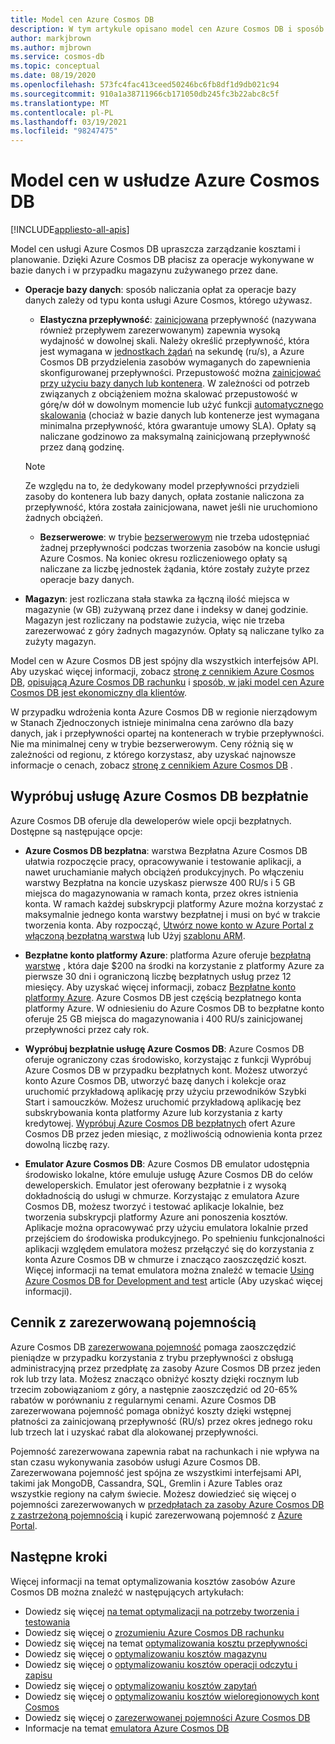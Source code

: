```yaml
---
title: Model cen Azure Cosmos DB
description: W tym artykule opisano model cen Azure Cosmos DB i sposób upraszczający zarządzanie kosztami i planowanie kosztów.
author: markjbrown
ms.author: mjbrown
ms.service: cosmos-db
ms.topic: conceptual
ms.date: 08/19/2020
ms.openlocfilehash: 573fc4fac413ceed50246bc6fb8df1d9db021c94
ms.sourcegitcommit: 910a1a38711966cb171050db245fc3b22abc8c5f
ms.translationtype: MT
ms.contentlocale: pl-PL
ms.lasthandoff: 03/19/2021
ms.locfileid: "98247475"
---
```

# <a name="pricing-model-in-azure-cosmos-db"></a>Model cen w usłudze Azure Cosmos DB
[!INCLUDE[appliesto-all-apis](includes/appliesto-all-apis.md)]

Model cen usługi Azure Cosmos DB upraszcza zarządzanie kosztami i planowanie. Dzięki Azure Cosmos DB płacisz za operacje wykonywane w bazie danych i w przypadku magazynu zużywanego przez dane.

- **Operacje bazy danych**: sposób naliczania opłat za operacje bazy danych zależy od typu konta usługi Azure Cosmos, którego używasz.

  - **Elastyczna przepływność**: [zainicjowana](set-throughput.md) przepływność (nazywana również przepływem zarezerwowanym) zapewnia wysoką wydajność w dowolnej skali. Należy określić przepływność, która jest wymagana w [jednostkach żądań](request-units.md) na sekundę (ru/s), a Azure Cosmos DB przydzielenia zasobów wymaganych do zapewnienia skonfigurowanej przepływności. Przepustowość można [zainicjować przy użyciu bazy danych lub kontenera](set-throughput.md). W zależności od potrzeb związanych z obciążeniem można skalować przepustowość w górę/w dół w dowolnym momencie lub użyć funkcji [automatycznego skalowania](provision-throughput-autoscale.md) (chociaż w bazie danych lub kontenerze jest wymagana minimalna przepływność, która gwarantuje umowy SLA). Opłaty są naliczane godzinowo za maksymalną zainicjowaną przepływność przez daną godzinę.

   > [!NOTE]
   > Ze względu na to, że dedykowany model przepływności przydzieli zasoby do kontenera lub bazy danych, opłata zostanie naliczona za przepływność, która została zainicjowana, nawet jeśli nie uruchomiono żadnych obciążeń.

  - **Bezserwerowe**: w trybie [bezserwerowym](serverless.md) nie trzeba udostępniać żadnej przepływności podczas tworzenia zasobów na koncie usługi Azure Cosmos. Na koniec okresu rozliczeniowego opłaty są naliczane za liczbę jednostek żądania, które zostały zużyte przez operacje bazy danych.

- **Magazyn**: jest rozliczana stała stawka za łączną ilość miejsca w magazynie (w GB) zużywaną przez dane i indeksy w danej godzinie. Magazyn jest rozliczany na podstawie zużycia, więc nie trzeba zarezerwować z góry żadnych magazynów. Opłaty są naliczane tylko za zużyty magazyn.

Model cen w Azure Cosmos DB jest spójny dla wszystkich interfejsów API. Aby uzyskać więcej informacji, zobacz [stronę z cennikiem Azure Cosmos DB](https://azure.microsoft.com/pricing/details/cosmos-db/), [opisującą Azure Cosmos DB rachunku](understand-your-bill.md) i [sposób, w jaki model cen Azure Cosmos DB jest ekonomiczny dla klientów](total-cost-ownership.md).

W przypadku wdrożenia konta Azure Cosmos DB w regionie nierządowym w Stanach Zjednoczonych istnieje minimalna cena zarówno dla bazy danych, jak i przepływności opartej na kontenerach w trybie przepływności. Nie ma minimalnej ceny w trybie bezserwerowym. Ceny różnią się w zależności od regionu, z którego korzystasz, aby uzyskać najnowsze informacje o cenach, zobacz [stronę z cennikiem Azure Cosmos DB](https://azure.microsoft.com/pricing/details/cosmos-db/) .

## <a name="try-azure-cosmos-db-for-free"></a>Wypróbuj usługę Azure Cosmos DB bezpłatnie

Azure Cosmos DB oferuje dla deweloperów wiele opcji bezpłatnych. Dostępne są następujące opcje:

* **Azure Cosmos DB bezpłatna**: warstwa Bezpłatna Azure Cosmos DB ułatwia rozpoczęcie pracy, opracowywanie i testowanie aplikacji, a nawet uruchamianie małych obciążeń produkcyjnych. Po włączeniu warstwy Bezpłatna na koncie uzyskasz pierwsze 400 RU/s i 5 GB miejsca do magazynowania w ramach konta, przez okres istnienia konta. W ramach każdej subskrypcji platformy Azure można korzystać z maksymalnie jednego konta warstwy bezpłatnej i musi on być w trakcie tworzenia konta. Aby rozpocząć, [Utwórz nowe konto w Azure Portal z włączoną bezpłatną warstwą](create-cosmosdb-resources-portal.md) lub Użyj [szablonu ARM](./manage-with-templates.md#free-tier).

* **Bezpłatne konto platformy Azure**: platforma Azure oferuje [bezpłatną warstwę](https://azure.microsoft.com/free/) , która daje $200 na środki na korzystanie z platformy Azure za pierwsze 30 dni i ograniczoną liczbę bezpłatnych usług przez 12 miesięcy. Aby uzyskać więcej informacji, zobacz [Bezpłatne konto platformy Azure](../cost-management-billing/manage/avoid-charges-free-account.md). Azure Cosmos DB jest częścią bezpłatnego konta platformy Azure. W odniesieniu do Azure Cosmos DB to bezpłatne konto oferuje 25 GB miejsca do magazynowania i 400 RU/s zainicjowanej przepływności przez cały rok.

* **Wypróbuj bezpłatnie usługę Azure Cosmos DB**: Azure Cosmos DB oferuje ograniczony czas środowisko, korzystając z funkcji Wypróbuj Azure Cosmos DB w przypadku bezpłatnych kont. Możesz utworzyć konto Azure Cosmos DB, utworzyć bazę danych i kolekcje oraz uruchomić przykładową aplikację przy użyciu przewodników Szybki Start i samouczków. Możesz uruchomić przykładową aplikację bez subskrybowania konta platformy Azure lub korzystania z karty kredytowej. [Wypróbuj Azure Cosmos DB bezpłatnych](https://azure.microsoft.com/try/cosmosdb/) ofert Azure Cosmos DB przez jeden miesiąc, z możliwością odnowienia konta przez dowolną liczbę razy.

* **Emulator Azure Cosmos DB**: Azure Cosmos DB emulator udostępnia środowisko lokalne, które emuluje usługę Azure Cosmos DB do celów deweloperskich. Emulator jest oferowany bezpłatnie i z wysoką dokładnością do usługi w chmurze. Korzystając z emulatora Azure Cosmos DB, możesz tworzyć i testować aplikacje lokalnie, bez tworzenia subskrypcji platformy Azure ani ponoszenia kosztów. Aplikacje można opracowywać przy użyciu emulatora lokalnie przed przejściem do środowiska produkcyjnego. Po spełnieniu funkcjonalności aplikacji względem emulatora możesz przełączyć się do korzystania z konta Azure Cosmos DB w chmurze i znacząco zaoszczędzić koszt. Więcej informacji na temat emulatora można znaleźć w temacie [Using Azure Cosmos DB for Development and test](local-emulator.md) article (Aby uzyskać więcej informacji).

## <a name="pricing-with-reserved-capacity"></a>Cennik z zarezerwowaną pojemnością

Azure Cosmos DB [zarezerwowana pojemność](cosmos-db-reserved-capacity.md) pomaga zaoszczędzić pieniądze w przypadku korzystania z trybu przepływności z obsługą administracyjną przez przedpłatę za zasoby Azure Cosmos DB przez jeden rok lub trzy lata. Możesz znacząco obniżyć koszty dzięki rocznym lub trzecim zobowiązaniom z góry, a następnie zaoszczędzić od 20-65% rabatów w porównaniu z regularnymi cenami. Azure Cosmos DB zarezerwowana pojemność pomaga obniżyć koszty dzięki wstępnej płatności za zainicjowaną przepływność (RU/s) przez okres jednego roku lub trzech lat i uzyskać rabat dla alokowanej przepływności. 

Pojemność zarezerwowana zapewnia rabat na rachunkach i nie wpływa na stan czasu wykonywania zasobów usługi Azure Cosmos DB. Zarezerwowana pojemność jest spójna ze wszystkimi interfejsami API, takimi jak MongoDB, Cassandra, SQL, Gremlin i Azure Tables oraz wszystkie regiony na całym świecie. Możesz dowiedzieć się więcej o pojemności zarezerwowanych w [przedpłatach za zasoby Azure Cosmos DB z zastrzeżoną pojemnością](cosmos-db-reserved-capacity.md) i kupić zarezerwowaną pojemność z [Azure Portal](https://portal.azure.com/).

## <a name="next-steps"></a>Następne kroki

Więcej informacji na temat optymalizowania kosztów zasobów Azure Cosmos DB można znaleźć w następujących artykułach:

* Dowiedz się więcej [na temat optymalizacji na potrzeby tworzenia i testowania](optimize-dev-test.md)
* Dowiedz się więcej o [zrozumieniu Azure Cosmos DB rachunku](understand-your-bill.md)
* Dowiedz się więcej na temat [optymalizowania kosztu przepływności](optimize-cost-throughput.md)
* Dowiedz się więcej o [optymalizowaniu kosztów magazynu](optimize-cost-storage.md)
* Dowiedz się więcej o [optymalizowaniu kosztów operacji odczytu i zapisu](optimize-cost-reads-writes.md)
* Dowiedz się więcej o [optymalizowaniu kosztów zapytań](./optimize-cost-reads-writes.md)
* Dowiedz się więcej o [optymalizowaniu kosztów wieloregionowych kont Cosmos](optimize-cost-regions.md)
* Dowiedz się więcej o [zarezerwowanej pojemności Azure Cosmos DB](cosmos-db-reserved-capacity.md)
* Informacje na temat [emulatora Azure Cosmos DB](local-emulator.md)